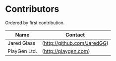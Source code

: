 # Contributors 
Ordered by first contribution.

| Name | Contact |
| - | - |
Jared Glass | (http://github.com/JaredGG)  
PlayGen Ltd. | (http://playgen.com)